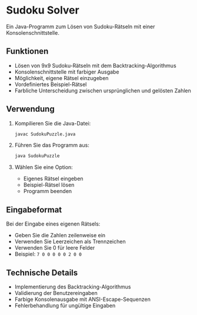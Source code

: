 # Sudoku Solver

Ein Java-Programm zum Lösen von Sudoku-Rätseln mit einer Konsolenschnittstelle.

## Funktionen

- Lösen von 9x9 Sudoku-Rätseln mit dem Backtracking-Algorithmus
- Konsolenschnittstelle mit farbiger Ausgabe
- Möglichkeit, eigene Rätsel einzugeben
- Vordefiniertes Beispiel-Rätsel
- Farbliche Unterscheidung zwischen ursprünglichen und gelösten Zahlen

## Verwendung

1. Kompilieren Sie die Java-Datei:
   ```bash
   javac SudokuPuzzle.java
   ```

2. Führen Sie das Programm aus:
   ```bash
   java SudokuPuzzle
   ```

3. Wählen Sie eine Option:
   - Eigenes Rätsel eingeben
   - Beispiel-Rätsel lösen
   - Programm beenden

## Eingabeformat

Bei der Eingabe eines eigenen Rätsels:
- Geben Sie die Zahlen zeilenweise ein
- Verwenden Sie Leerzeichen als Trennzeichen
- Verwenden Sie 0 für leere Felder
- Beispiel: `7 0 0 0 0 0 2 0 0`

## Technische Details

- Implementierung des Backtracking-Algorithmus
- Validierung der Benutzereingaben
- Farbige Konsolenausgabe mit ANSI-Escape-Sequenzen
- Fehlerbehandlung für ungültige Eingaben

